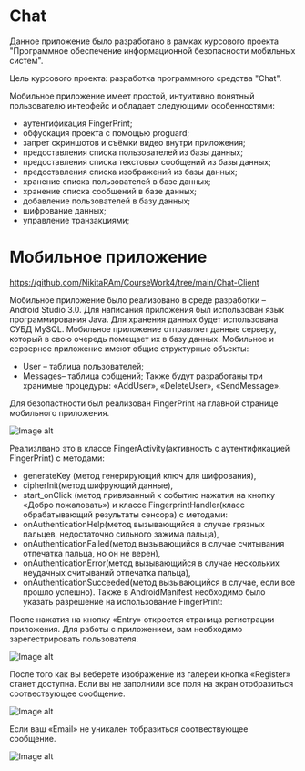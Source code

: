 # Chat
Данное приложение было разработано в рамках курсового проекта "Программное обеспечение информационной безопасности мобильных систем".

Цель курсового проекта: разработка программного средства "Chat".

Мобильное приложение имеет простой, интуитивно понятный пользователю интерфейс и обладает следующими особенностями:

+ аутентификация FingerPrint;
+ обфускация проекта с помощью proguard;
+ запрет скриншотов и съёмки видео внутри приложения;
+ предоставления списка пользователей из базы данных;
+ предоставления списка текстовых сообщений из базы данных;
+ предоставления списка изображений из базы данных;
+ хранение списка пользователей в базе данных;
+ хранение списка сообщений в базе данных;
+ добавление пользователей в базу данных;
+ шифрование данных;
+ управление транзакциями;

# Мобильное приложение
https://github.com/NikitaRAm/CourseWork4/tree/main/Chat-Client

Мобильное приложение было реализовано в среде разработки – Android Studio 3.0. Для написания приложения был использован язык программирования Java.
Для хранения данных будет использована СУБД MySQL. Мобильное приложение отправляет данные серверу, который в свою очередь помещает их в базу данных.
Мобильное и серверное приложение имеют общие структурные объекты:
+ User – таблица пользователей;
+ Messages– таблица собщений;
Также будут разработаны три хранимые процедуры: «AddUser», «DeleteUser»,
«SendMessage».

Для безопастности был реализован FingerPrint на главной странице мобильного приложения.

![Image alt](https://github.com/NikitaRAm/CourseWork4/blob/main/images/1.jpg)

Реализлвано это в классе FingerActivity(активность с аутентификацией FingerPrint) с методами: 
+ generateKey (метод генерирующий ключ для шифрования), 
+ cipherInit(метод шифрующий данные), 
+ start_onClick (метод привязанный к событию нажатия на кнопку «Добро пожаловать») 
и классе FingerprintHandler(класс обрабатывающий результаты сенсора) с методами: 
+ onAuthenticationHelp(метод вызывающийся в случае грязных пальцев, недостаточно сильного зажима пальца), 
+ onAuthenticationFailed(метод вызывающийся в случае считывания отпечатка пальца, но он не верен),
+ onAuthenticationError(метод вызывающийся в случае нескольких неудачных считываний отпечатка пальца),
+ onAuthenticationSucceeded(метод вызывающийся в случае, если все прошло успешно).
Также в AndroidManifest необходимо было указать разрешение на использование FingerPrint: <uses-permission android:name="android.permission.USE_FINGERPRINT" />

После нажатия на кнопку «Entry» откроется страница регистрации приложения. Для работы с приложением, вам необходимо зарегестрировать пользователя.

![Image alt](https://github.com/NikitaRAm/CourseWork4/blob/main/images/2.jpg)

После того как вы веберете изображение из галереи кнопка «Register» станет доступна. Если вы не заполнили все поля на экран отобразиться соотвествующее сообщение.

![Image alt](https://github.com/NikitaRAm/CourseWork4/blob/main/images/3.jpg)

Eсли ваш «Email» не уникален тобразиться соотвествующее сообщение.

![Image alt](https://github.com/NikitaRAm/CourseWork4/blob/main/images/4.jpg)
